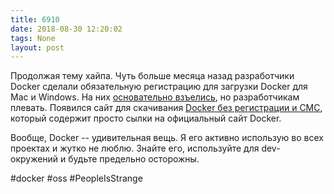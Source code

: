 ```yaml
---
title: 6910
date: 2018-08-30 12:20:02
tags: None
layout: post
---
```


Продолжая тему хайпа. Чуть больше месяца назад разработчики Docker сделали обязательную регистрацию для загрузки Docker для Mac и Windows. На них [основательно взъелись](https://github.com/docker/docker.github.io/issues/6910), но разработчикам плевать. Появился сайт для скачивания [Docker без регистрации и СМС](http://downloaddocker.com/), который содержит просто сылки на официальный сайт Docker.

Вообще, Docker -- удивительная вещь. Я его активно использую во всех проектах и жутко не люблю. Знайте его, используйте для dev-окружений и будьте предельно осторожны.

#docker #oss #PeopleIsStrange
